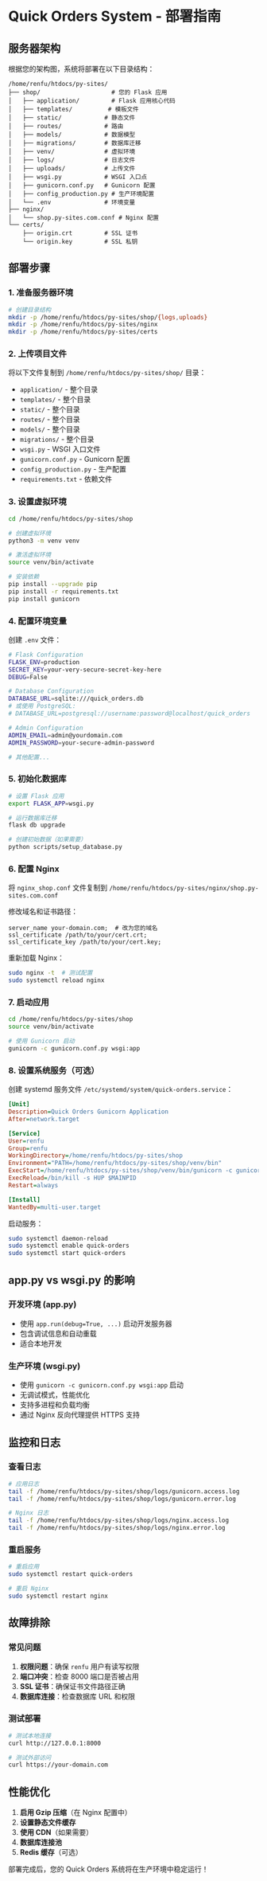 # Quick Orders System - 部署指南

## 服务器架构

根据您的架构图，系统将部署在以下目录结构：

```
/home/renfu/htdocs/py-sites/
├── shop/                    # 您的 Flask 应用
│   ├── application/         # Flask 应用核心代码
│   ├── templates/          # 模板文件
│   ├── static/            # 静态文件
│   ├── routes/            # 路由
│   ├── models/            # 数据模型
│   ├── migrations/        # 数据库迁移
│   ├── venv/              # 虚拟环境
│   ├── logs/              # 日志文件
│   ├── uploads/           # 上传文件
│   ├── wsgi.py            # WSGI 入口点
│   ├── gunicorn.conf.py   # Gunicorn 配置
│   ├── config_production.py # 生产环境配置
│   └── .env               # 环境变量
├── nginx/
│   └── shop.py-sites.com.conf # Nginx 配置
└── certs/
    ├── origin.crt         # SSL 证书
    └── origin.key         # SSL 私钥
```

## 部署步骤

### 1. 准备服务器环境

```bash
# 创建目录结构
mkdir -p /home/renfu/htdocs/py-sites/shop/{logs,uploads}
mkdir -p /home/renfu/htdocs/py-sites/nginx
mkdir -p /home/renfu/htdocs/py-sites/certs
```

### 2. 上传项目文件

将以下文件复制到 `/home/renfu/htdocs/py-sites/shop/` 目录：

- `application/` - 整个目录
- `templates/` - 整个目录  
- `static/` - 整个目录
- `routes/` - 整个目录
- `models/` - 整个目录
- `migrations/` - 整个目录
- `wsgi.py` - WSGI 入口文件
- `gunicorn.conf.py` - Gunicorn 配置
- `config_production.py` - 生产配置
- `requirements.txt` - 依赖文件

### 3. 设置虚拟环境

```bash
cd /home/renfu/htdocs/py-sites/shop

# 创建虚拟环境
python3 -m venv venv

# 激活虚拟环境
source venv/bin/activate

# 安装依赖
pip install --upgrade pip
pip install -r requirements.txt
pip install gunicorn
```

### 4. 配置环境变量

创建 `.env` 文件：

```bash
# Flask Configuration
FLASK_ENV=production
SECRET_KEY=your-very-secure-secret-key-here
DEBUG=False

# Database Configuration
DATABASE_URL=sqlite:///quick_orders.db
# 或使用 PostgreSQL:
# DATABASE_URL=postgresql://username:password@localhost/quick_orders

# Admin Configuration
ADMIN_EMAIL=admin@yourdomain.com
ADMIN_PASSWORD=your-secure-admin-password

# 其他配置...
```

### 5. 初始化数据库

```bash
# 设置 Flask 应用
export FLASK_APP=wsgi.py

# 运行数据库迁移
flask db upgrade

# 创建初始数据（如果需要）
python scripts/setup_database.py
```

### 6. 配置 Nginx

将 `nginx_shop.conf` 文件复制到 `/home/renfu/htdocs/py-sites/nginx/shop.py-sites.com.conf`

修改域名和证书路径：

```nginx
server_name your-domain.com;  # 改为您的域名
ssl_certificate /path/to/your/cert.crt;
ssl_certificate_key /path/to/your/cert.key;
```

重新加载 Nginx：

```bash
sudo nginx -t  # 测试配置
sudo systemctl reload nginx
```

### 7. 启动应用

```bash
cd /home/renfu/htdocs/py-sites/shop
source venv/bin/activate

# 使用 Gunicorn 启动
gunicorn -c gunicorn.conf.py wsgi:app
```

### 8. 设置系统服务（可选）

创建 systemd 服务文件 `/etc/systemd/system/quick-orders.service`：

```ini
[Unit]
Description=Quick Orders Gunicorn Application
After=network.target

[Service]
User=renfu
Group=renfu
WorkingDirectory=/home/renfu/htdocs/py-sites/shop
Environment="PATH=/home/renfu/htdocs/py-sites/shop/venv/bin"
ExecStart=/home/renfu/htdocs/py-sites/shop/venv/bin/gunicorn -c gunicorn.conf.py wsgi:app
ExecReload=/bin/kill -s HUP $MAINPID
Restart=always

[Install]
WantedBy=multi-user.target
```

启动服务：

```bash
sudo systemctl daemon-reload
sudo systemctl enable quick-orders
sudo systemctl start quick-orders
```

## app.py vs wsgi.py 的影响

### 开发环境 (app.py)
- 使用 `app.run(debug=True, ...)` 启动开发服务器
- 包含调试信息和自动重载
- 适合本地开发

### 生产环境 (wsgi.py)  
- 使用 `gunicorn -c gunicorn.conf.py wsgi:app` 启动
- 无调试模式，性能优化
- 支持多进程和负载均衡
- 通过 Nginx 反向代理提供 HTTPS 支持

## 监控和日志

### 查看日志

```bash
# 应用日志
tail -f /home/renfu/htdocs/py-sites/shop/logs/gunicorn.access.log
tail -f /home/renfu/htdocs/py-sites/shop/logs/gunicorn.error.log

# Nginx 日志
tail -f /home/renfu/htdocs/py-sites/shop/logs/nginx.access.log
tail -f /home/renfu/htdocs/py-sites/shop/logs/nginx.error.log
```

### 重启服务

```bash
# 重启应用
sudo systemctl restart quick-orders

# 重启 Nginx
sudo systemctl restart nginx
```

## 故障排除

### 常见问题

1. **权限问题**：确保 `renfu` 用户有读写权限
2. **端口冲突**：检查 8000 端口是否被占用
3. **SSL 证书**：确保证书文件路径正确
4. **数据库连接**：检查数据库 URL 和权限

### 测试部署

```bash
# 测试本地连接
curl http://127.0.0.1:8000

# 测试外部访问
curl https://your-domain.com
```

## 性能优化

1. **启用 Gzip 压缩**（在 Nginx 配置中）
2. **设置静态文件缓存**
3. **使用 CDN**（如果需要）
4. **数据库连接池**
5. **Redis 缓存**（可选）

部署完成后，您的 Quick Orders 系统将在生产环境中稳定运行！
